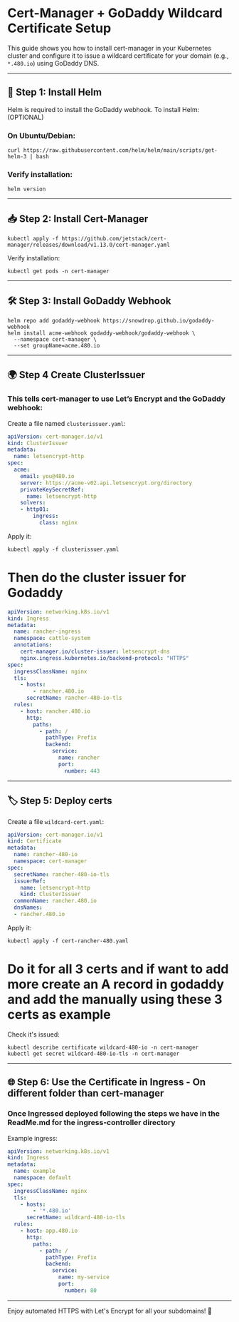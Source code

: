 
# Cert-Manager + GoDaddy Wildcard Certificate Setup

This guide shows you how to install cert-manager in your Kubernetes cluster and configure it to issue a wildcard certificate for your domain (e.g., `*.480.io`) using GoDaddy DNS.

---

## 🧱 Step 1: Install Helm

Helm is required to install the GoDaddy webhook. To install Helm:
(OPTIONAL)
### On Ubuntu/Debian:

```
curl https://raw.githubusercontent.com/helm/helm/main/scripts/get-helm-3 | bash
```

### Verify installation:

```
helm version
```

---

## 📥 Step 2: Install Cert-Manager

```
kubectl apply -f https://github.com/jetstack/cert-manager/releases/download/v1.13.0/cert-manager.yaml
```

Verify installation:

```
kubectl get pods -n cert-manager
```

---

## 🛠️ Step 3: Install GoDaddy Webhook

```
helm repo add godaddy-webhook https://snowdrop.github.io/godaddy-webhook
helm install acme-webhook godaddy-webhook/godaddy-webhook \
  --namespace cert-manager \
  --set groupName=acme.480.io
```

---

## 🌍 Step 4 Create ClusterIssuer
### This tells cert-manager to use Let’s Encrypt and the GoDaddy webhook:


Create a file named `clusterissuer.yaml`:

```yaml
apiVersion: cert-manager.io/v1
kind: ClusterIssuer
metadata:
  name: letsencrypt-http
spec:
  acme:
    email: you@480.io
    server: https://acme-v02.api.letsencrypt.org/directory
    privateKeySecretRef:
      name: letsencrypt-http
    solvers:
    - http01:
        ingress:
          class: nginx
```

Apply it:

```
kubectl apply -f clusterissuer.yaml
```
# Then do the cluster issuer for Godaddy

```yml 
apiVersion: networking.k8s.io/v1
kind: Ingress
metadata:
  name: rancher-ingress
  namespace: cattle-system
  annotations:
    cert-manager.io/cluster-issuer: letsencrypt-dns
    nginx.ingress.kubernetes.io/backend-protocol: "HTTPS"
spec:
  ingressClassName: nginx
  tls:
    - hosts:
        - rancher.480.io
      secretName: rancher-480-io-tls
  rules:
    - host: rancher.480.io
      http:
        paths:
          - path: /
            pathType: Prefix
            backend:
              service:
                name: rancher
                port:
                  number: 443
```

---

## 🏷️ Step 5: Deploy certs

Create a file `wildcard-cert.yaml`:

```yaml
apiVersion: cert-manager.io/v1
kind: Certificate
metadata:
  name: rancher-480-io
  namespace: cert-manager
spec:
  secretName: rancher-480-io-tls
  issuerRef:
    name: letsencrypt-http
    kind: ClusterIssuer
  commonName: rancher.480.io
  dnsNames:
  - rancher.480.io
```

Apply it:

```
kubectl apply -f cert-rancher-480.yaml
```
# Do it for all 3 certs and if want to add more create an A record in godaddy and add the manually using these 3 certs as example

Check it's issued:

```
kubectl describe certificate wildcard-480-io -n cert-manager
kubectl get secret wildcard-480-io-tls -n cert-manager
```

---

## 🌐 Step 6: Use the Certificate in Ingress - On different folder than cert-manager

### Once Ingressed deployed following the steps we have in the  ReadMe.md for the ingress-controller directory

Example ingress:

```yaml
apiVersion: networking.k8s.io/v1
kind: Ingress
metadata:
  name: example
  namespace: default
spec:
  ingressClassName: nginx
  tls:
    - hosts:
        - '*.480.io'
      secretName: wildcard-480-io-tls
  rules:
    - host: app.480.io
      http:
        paths:
          - path: /
            pathType: Prefix
            backend:
              service:
                name: my-service
                port:
                  number: 80
```

---

Enjoy automated HTTPS with Let's Encrypt for all your subdomains! 🎉
